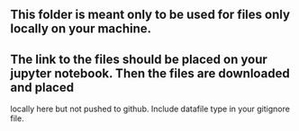 ## This folder is meant only to be used for files only locally on your machine.
## The link to the files should be placed on your jupyter notebook. Then the files are downloaded and placed
   locally here but not pushed to github. Include datafile type in your gitignore file.